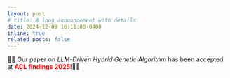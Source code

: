 ```yaml
---
layout: post
# title: A long announcement with details
date: 2024-12-09 16:11:00-0400
inline: true
related_posts: false
---
```


 🎉🎉 Our paper on *LLM-Driven Hybrid Genetic Algorithm* has been accepted at **<span style="color:red">ACL findings 2025</span>**!🎊🎊

